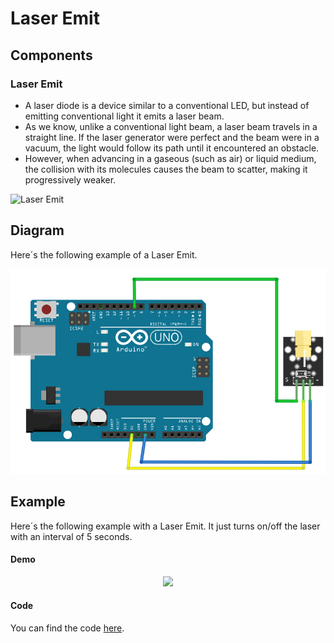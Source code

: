 # Laser Emit

## Components 
### Laser Emit

* A laser diode is a device similar to a conventional LED, but instead of emitting conventional light it emits a laser beam.
* As we know, unlike a conventional light beam, a laser beam travels in a straight line. If the laser generator were perfect and the beam were in a vacuum, the light would follow its path until it encountered an obstacle.
* However, when advancing in a gaseous (such as air) or liquid medium, the collision with its molecules causes the beam to scatter, making it progressively weaker.

<img title="Laser Emit" src="https://notenoughtech.com/wp-content/uploads/2016/04/sensors-014.jpg" width=200/>

## Diagram

Here´s the following example of a Laser Emit.

![Laser Emit diagram](./img/Laser_Emit_diagram.png)

## Example

Here´s the following example with a Laser Emit. It just turns on/off the laser with an interval of 5 seconds.

#### Demo
<p align="center"><img src="./img/Laser_Emit_demo.gif"/></p>

#### Code

You can find the code [here](./Laser_Emit.ino).

